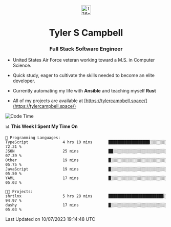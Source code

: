<p align="center">
<a href="https://www.linkedin.com/in/t36campbell" target="blank"><img align="center" src="https://ik.imagekit.io/t36campbell/Portfolio/linkedin.png.original_m8bbGgPh6.png" alt="t36campbell" height="30" width="30" /></a>
</p>
<h1 align="center">Tyler S Campbell</h1>
<h3 align="center">Full Stack Software Engineer</h3>

* United States Air Force veteran working toward a M.S. in Computer Science.

* Quick study, eager to cultivate the skills needed to become an elite developer.

* Currently automating my life with **Ansible** and teaching myself **Rust**

* All of my projects are available at [https://tylercampbell.space/](https://tylercampbell.space/)

<!--START_SECTION:waka-->
![Code Time](http://img.shields.io/badge/Code%20Time-2%2C607%20hrs%2042%20mins-blue)

📊 **This Week I Spent My Time On** 

```text
💬 Programming Languages: 
TypeScript               4 hrs 10 mins       ██████████████████░░░░░░░   72.31 % 
JSON                     25 mins             ██░░░░░░░░░░░░░░░░░░░░░░░   07.39 % 
Other                    19 mins             █░░░░░░░░░░░░░░░░░░░░░░░░   05.75 % 
JavaScript               19 mins             █░░░░░░░░░░░░░░░░░░░░░░░░   05.50 % 
YAML                     17 mins             █░░░░░░░░░░░░░░░░░░░░░░░░   05.03 % 

🐱‍💻 Projects: 
shrtlnx                  5 hrs 28 mins       ████████████████████████░   94.97 % 
dashy                    17 mins             █░░░░░░░░░░░░░░░░░░░░░░░░   05.03 % 
```


 Last Updated on 10/07/2023 19:14:48 UTC
<!--END_SECTION:waka-->
